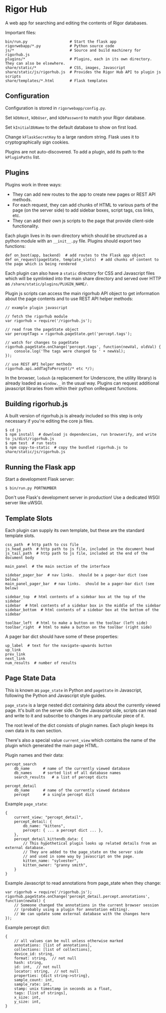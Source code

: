 Rigor Hub
======================

A web app for searching and editing the contents of Rigor databases.

Important files:

    bin/run.py                   # Start the flask app
    rigorwebapp/*.py             # Python source code
    js/*                         # Source and build machinery for rigorhub.js
    plugins/*                    # Plugins, each in its own directory.  They can also be elsewhere.
    share/static/*               # CSS, images, Javascript
    share/static/js/rigorhub.js  # Provides the Rigor Hub API to plugin js scripts
    share/templates/*.html       # Flask templates

Configuration
----------------------

Configuration is stored in `rigorwebapp/config.py`.

Set `kDbHost`, `kDbUser`, and `kDbPassword` to match your Rigor database.

Set `kInitialDbName` to the default database to show on first load.

Change `kFlaskSecretKey` to a large random string.  Flask uses it to cryptographically sign cookies.

Plugins are not auto-discovered.  To add a plugin, add its path to the `kPluginPaths` list.

Plugins
----------------------

Plugins work in three ways:

* They can add new routes to the app to create new pages or REST API methods.
* For each request, they can add chunks of HTML to various parts of the page (on the server side) to add sidebar boxes, script tags, css links, etc.
* They can add their own js scripts to the page that provide client-side functionality.

Each plugin lives in its own directory which should be structured as a python module with an `__init__.py` file.  Plugins should export two functions:

    def on_boot(app, backend)  # add routes to the Flask app object
    def on_request(pageState, template_slots)  # add chunks of content to the page which is being rendered

Each plugin can also have a `static` directory for CSS and Javascript files which will be symlinked into the main share directory and served over HTTP as `/share/static/plugins/PLUGIN_NAME/`.

Plugin js scripts can access the main rigorhub API object to get information about the page contents and to use REST API helper methods:

    // example plugin javascript

    // fetch the rigorhub module
    var rigorhub = require('/rigorhub.js');

    // read from the pageState object
    var perceptTags = rigorhub.pageState.get('percept.tags');

    // watch for changes to pageState
    rigorhub.pageState.onChange('percept.tags', function(newVal, oldVal) {
        console.log('The tags were changed to ' + newVal);
    });

    // use REST API helper methods
    rigorhub.api.addTagToPercept(/* etc */);

In the browser, `lodash` (a replacement for Underscore, the utility library) is already loaded as `window._` in the usual way.  Plugins can request additional javascript libraries from within their python onRequest functions.

Building rigorhub.js
----------------------

A built version of rigorhub.js is already included so this step is only necessary if you're editing the core js files.

    $ cd js
    $ npm install  # download js dependencies, run browserify, and write to js/dist/rigorhub.js
    $ npm test  # run tests
    $ npm copy-to-static  # copy the bundled rigorhub.js to share/static/js/rigorhub.js

Running the Flask app
----------------------

Start a development Flask server:

    $ bin/run.py PORTNUMBER

Don't use Flask's development server in production!  Use a dedicated WSGI server like uWSGI.

Template Slots
----------------------

Each plugin can supply its own template, but these are the standard template slots.

	css_path  # http path to css file
	js_head_path  # http path to js file, included in the document head
	js_tail_path  # http path to js file, included at the end of the document body

	main_panel  # the main section of the interface

	sidebar_pager_bar  # nav links.  should be a pager-bar dict (see below)
	main_panel_pager_bar  # nav links.  should be a pager-bar dict (see below)

	sidebar_top  # html contents of a sidebar box at the top of the sidebar
	sidebar  # html contents of a sidebar box in the middle of the sidebar
	sidebar_bottom  # html contents of a sidebar box at the bottom of the sidebar

	toolbar_left  # html to make a button on the toolbar (left side)
	toolbar_right  # html to make a button on the toolbar (right side)

A pager bar dict should have some of these properties:

	up_label  # text for the navigate-upwards button
	up_link
	prev_link
	next_link
	num_results  # number of results

Page State Data
----------------------

This is known as `page_state` in Python and `pageState` in Javascript, following the Python and Javascript style guides.

`page_state` is a large nested dict containing data about the currently viewed page.  It's built on the server side.  On the Javascript side, scripts can read and write to it and subscribe to changes in any particular piece of it.

The root level of the dict consists of plugin names.  Each plugin keeps its own data in its own section.

There's also a special value `current_view` which contains the name of the plugin which generated the main page HTML.

Plugin names and their data:

	percept_search
		db_name      # name of the currently viewed database
		db_names     # sorted list of all database names
		search_results   # a list of percept dicts
	
	percept_detail
		db_name      # name of the currently viewed database
		percept      # a single percept dict

Example `page_state`:

	{
		current_view: "percept_detail",
		percept_detail: {
			db_name: "kittens",
			percept: { ... a percept dict ... },
		},
		percept_detail_kittendb_data: {
			// This hypothetical plugin looks up related details from an external database.
			// They are added to the page_state on the server side
			// and used in some way by javascript on the page.
			kitten_name: "sylvester",
			kitten_owner: "granny smith",
		}
	}

Example Javascript to read annotations from page_state when they change:

	var rigorhub = require('/rigorhub.js');
	rigorhub.pageState.onChange('percept_detail.percept.annotations', function(newVal) {
		// Someone changed the annotations in the current browser session
		// (probably using a plugin for annotation editing).
		// We can update some external database with the changes here
	});

Example percept dict:

	{
		// all values can be null unless otherwise marked
		annotations: [list of annotations],
		collections: [list of collections],
		device_id: string,
		format: string,  // not null
		hash: string,
		id: int,  // not null
		locator: string,  // not null
		properties: {dict string->string},
		sample_count: int,
		sample_rate: int,
		stamp: unix timestamp in seconds as a float,
		tags: [list of strings],
		x_size: int,
		y_size: int,
	}



